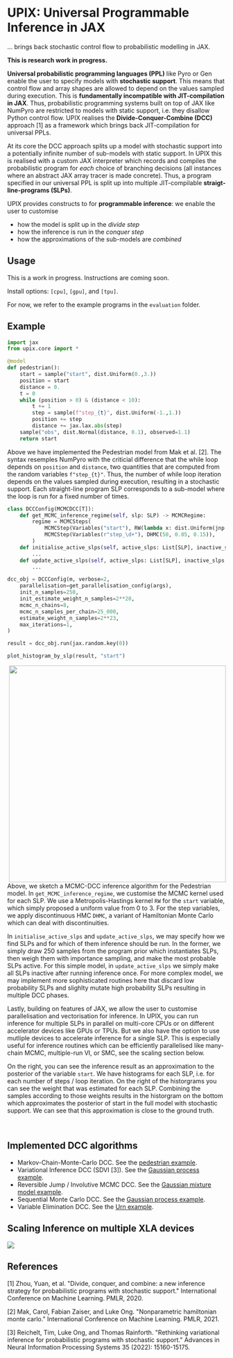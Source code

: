 # UPIX: Universal Programmable Inference in JAX

... brings back stochastic control flow to probabilistic modelling in JAX.

**This is research work in progress.**

**Universal probabilistic programming languages (PPL)** like Pyro or Gen enable the user to specify models with **stochastic support**.
This means that control flow and array shapes are allowed to depend on the values sampled during execution.
This is **fundamentally incompatible with JIT-compilation in JAX**.
Thus, probabilistic programming systems built on top of JAX like NumPyro are restricted to models with static support, i.e. they disallow Python control flow.
UPIX realises the **Divide-Conquer-Combine (DCC)** approach [1] as a framework which brings back JIT-compilation for universal PPLs.

At its core the DCC approach splits up a model with stochastic support into a potentially infinite number of sub-models with static support.
In UPIX this is realised with a custom JAX interpreter which records and compiles the probabilistic program for *each* choice of branching decisions (all instances where an abstract JAX array tracer is made concrete).
Thus, a program specified in our universal PPL is split up into multiple JIT-compilable **straigt-line-programs (SLPs)**.

UPIX provides constructs to for **programmable inference**: we enable the user to customise 
- how the model is split up in the *divide step*
- how the inference is run in the *conquer step*
- how the approximations of the sub-models are *combined*

## Usage

This is a work in progress. Instructions are coming soon.

Install options: `[cpu]`, `[gpu]`, and `[tpu]`.

For now, we refer to the example programs in the `evaluation` folder.

## Example
```python
import jax
from upix.core import *

@model
def pedestrian():
    start = sample("start", dist.Uniform(0.,3.))
    position = start
    distance = 0.
    t = 0
    while (position > 0) & (distance < 10):
        t += 1
        step = sample(f"step_{t}", dist.Uniform(-1.,1.))
        position += step
        distance += jax.lax.abs(step)
    sample("obs", dist.Normal(distance, 0.1), observed=1.1)
    return start
```
Above we have implemented the Pedestrian model from Mak et al. [2].
The syntax resemples NumPyro with the criticial difference that the while loop depends on `position` and `distance`, two quantities that are computed from the random variables `f"step_{t}"`.
Thus, the number of while loop iteration depends on the values sampled during execution, resulting in a stochastic support.
Each straight-line program SLP corresponds to a sub-model where the loop is run for a fixed number of times.

```python
class DCCConfig(MCMCDCC[T]):
    def get_MCMC_inference_regime(self, slp: SLP) -> MCMCRegime:
        regime = MCMCSteps(
            MCMCStep(Variables("start"), RW(lambda x: dist.Uniform(jnp.zeros_like(x),3))),
            MCMCStep(Variables(r"step_\d+"), DHMC(50, 0.05, 0.15)),
        )
    def initialise_active_slps(self, active_slps: List[SLP], inactive_slps: List[SLP], rng_key: jax.Array):
        ...
    def update_active_slps(self, active_slps: List[SLP], inactive_slps: List[SLP], rng_key: PRNGKey):
        ...

dcc_obj = DCCConfig(m, verbose=2,
    parallelisation=get_parallelisation_config(args),
    init_n_samples=250,
    init_estimate_weight_n_samples=2**20,
    mcmc_n_chains=8,
    mcmc_n_samples_per_chain=25_000,
    estimate_weight_n_samples=2**23,
    max_iterations=1,
)

result = dcc_obj.run(jax.random.key(0))

plot_histogram_by_slp(result, "start")
```

<img align="right" src="docs/pedestrian_3_slps.png" width=500px>
<br>

Above, we sketch a MCMC-DCC inference algorithm for the Pedestrian model.
In `get_MCMC_inference_regime`, we customise the MCMC kernel used for each SLP.
We use a Metropolis-Hastings kernel `RW` for the `start` variable, which simply proposed a uniform value from 0 to 3.
For the step variables, we apply discontinuous HMC `DHMC`, a variant of Hamiltonian Monte Carlo which can deal with discontinuities.

In `initialise_active_slps` and `update_active_slps`, we may specify how we find SLPs and for which of them inference should be run.
In the former, we simply draw 250 samples from the program prior which instantiates SLPs, then weigh them with importance sampling, and make the most probable SLPs active.
For this simple model, in `update_active_slps` we simply make all SLPs inactive after running inference once.
For more complex model, we may implement more sophisticated routines here that discard low probability SLPs and slighlty mutate high probability SLPs resulting in multiple DCC phases.

Lastly, building on features of JAX, we allow the user to customise parallelisation and vectorisation for inference.
In UPIX, you can run inference for multiple SLPs in parallel on multi-core CPUs or on different accelerator devices like GPUs or TPUs.
But we also have the option to use mutliple devices to accelerate inference for a single SLP.
This is especially useful for inference routines which can be efficiently parallelised like many-chain MCMC, multiple-run VI, or SMC, see the scaling section below.

On the right, you can see the inference result as an approximation to the posterior of the variable `start`.
We have histograms for each SLP, i.e. for each number of steps / loop iteration.
On the right of the historgrams you can see the weight that was estimated for each SLP.
Combining the samples according to those weights results in the historgram on the bottom which approximates the posterior of start in the full model with stochastic support.
We can see that this approximation is close to the ground truth.

<br clear="right"/>

## Implemented DCC algorithms

- Markov-Chain-Monte-Carlo DCC. See the [pedestrian example](evaluation/pedestrian).
- Variational Inference DCC (SDVI [3]). See the [Gaussian process example](evaluation/gp/gp_vi.py).
- Reversible Jump / Involutive MCMC DCC. See the [Gaussian mixture model example](evaluation/gmm).
- Sequential Monte Carlo DCC. See the [Gaussian process example](evaluation/gp/gp_smc.py).
- Variable Elimination DCC. See the [Urn example](evaluation/urn).

## Scaling Inference on multiple XLA devices
<img src="docs/scale_figure.png">


## References
[1] Zhou, Yuan, et al. "Divide, conquer, and combine: a new inference strategy for probabilistic programs with stochastic support." International Conference on Machine Learning. PMLR, 2020.

[2] Mak, Carol, Fabian Zaiser, and Luke Ong. "Nonparametric hamiltonian monte carlo." International Conference on Machine Learning. PMLR, 2021.

[3] Reichelt, Tim, Luke Ong, and Thomas Rainforth. "Rethinking variational inference for probabilistic programs with stochastic support." Advances in Neural Information Processing Systems 35 (2022): 15160-15175.
